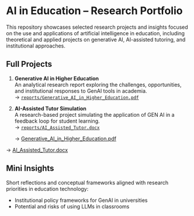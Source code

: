 # AI in Education – Research Portfolio

This repository showcases selected research projects and insights focused on the use and applications of artificial intelligence in education, including theoretical and applied projects on generative AI, AI-assisted tutoring, and institutional approaches.

## Full Projects

1. **Generative AI in Higher Education**  
   An analytical research report exploring the challenges, opportunities, and institutional responses to GenAI tools in academia.  
   → [`reports/Generative_AI_in_Higher_Education.pdf`](./reports/Generative_AI_in_Higher_Education.pdf)

2. **AI-Assisted Tutor Simulation**  
   A research-based project simulating the application of GEN AI in a feedback loop for student learning.  
   → [`reports/AI_Assisted_Tutor.docx`](./reports/AI_Assisted_Tutor.docx)

   → [Generative_AI_in_Higher_Education.pdf](https://github.com/KerenOmari-Baah/Ai-in-Education/raw/main/reports/Generative_AI_in_Higher_Education.pdf)

→ [AI_Assisted_Tutor.docx](https://github.com/KerenOmari-Baah/Ai-in-Education/raw/main/reports/AI_Assisted_Tutor.docx)


## Mini Insights

Short reflections and conceptual frameworks aligned with research priorities in education technology:

- Institutional policy frameworks for GenAI in universities  
- Potential and risks of using LLMs in classrooms
